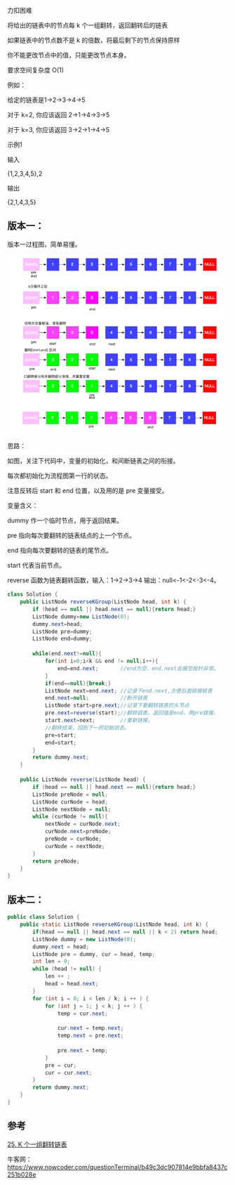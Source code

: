 力扣困难



将给出的链表中的节点每 k 个一组翻转，返回翻转后的链表 

如果链表中的节点数不是 k 的倍数，将最后剩下的节点保持原样

你不能更改节点中的值，只能更改节点本身。

要求空间复杂度 O(1) 

例如： 

给定的链表是1→2→3→4→5

对于   k=2, 你应该返回 2→1→4→3→5

对于   k=3, 你应该返回 3→2→1→4→5



示例1

输入

{1,2,3,4,5},2

输出

{2,1,4,3,5}





## 版本一：

版本一过程图，简单易懂。

![1611675878267](../../../../assets/1611675878267.png)

思路：

如图，关注下代码中，变量的初始化，和间断链表之间的衔接。

每次都初始化为流程图第一行的状态。

注意反转后 start 和 end 位置，以及用的是 pre 变量接受。

变量含义：

dummy 作一个临时节点，用于返回结果。

pre 指向每次要翻转的链表结点的上一个节点。

end 指向每次要翻转的链表的尾节点。

start 代表当前节点。

reverse 函数为链表翻转函数，输入：1->2->3->4 输出：null<-1<-2<-3<-4。

````java
class Solution {
    public ListNode reverseKGroup(ListNode head, int k) {
        if (head == null || head.next == null){return head;}
        ListNode dummy=new ListNode(0);
        dummy.next=head;
        ListNode pre=dummy;
        ListNode end=dummy;
        
        while(end.next!=null){
            for(int i=0;i<k && end != null;i++){
                end=end.next;	    //end为空，end.next会报空指针异常。
            }
            if(end==null){break;}
            ListNode next=end.next; //记录下end.next,方便后面链接链表
            end.next=null;			//断开链表
            ListNode start=pre.next;//记录下要翻转链表的头节点
            pre.next=reverse(start);//翻转链表，返回值是end，用pre链接。
            start.next=next;		//重新链接。
            //翻转结束，回到下一的初始状态。
            pre=start;
            end=start;
        }
        return dummy.next;
    }

    public ListNode reverse(ListNode head) {
        if (head == null || head.next == null){return head;}
        ListNode preNode = null;
        ListNode curNode = head;
        ListNode nextNode = null;
        while (curNode != null){
            nextNode = curNode.next;
            curNode.next=preNode;
            preNode = curNode;
            curNode = nextNode;
        }
        return preNode;
    }
}
````



## 版本二：

````java
public class Solution {
    public static ListNode reverseKGroup(ListNode head, int k) {
		if(head == null || head.next == null || k < 2) return head;
		ListNode dummy = new ListNode(0);
		dummy.next = head;
		ListNode pre = dummy, cur = head, temp;
		int len = 0;
		while (head != null) {
			len ++ ;
			head = head.next;
		}
		for (int i = 0; i < len / k; i ++ ) {
			for (int j = 1; j < k; j ++ ) {
				temp = cur.next;
                
				cur.next = temp.next;
				temp.next = pre.next;
                
				pre.next = temp;
			}
			pre = cur;
			cur = cur.next;
		}
		return dummy.next;
	}
}
````



## 参考

[25. K 个一组翻转链表](https://leetcode-cn.com/problems/reverse-nodes-in-k-group/)

牛客网：https://www.nowcoder.com/questionTerminal/b49c3dc907814e9bbfa8437c251b028e



